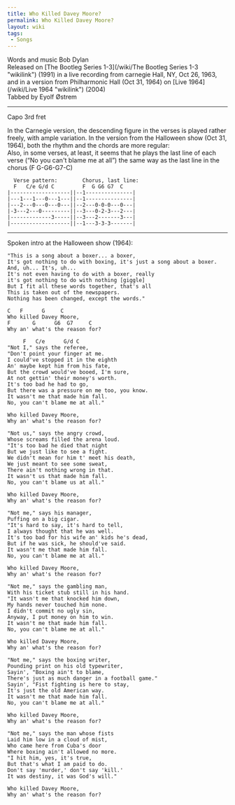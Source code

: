 ```yaml
---
title: Who Killed Davey Moore?
permalink: Who Killed Davey Moore?
layout: wiki
tags:
 - Songs
---
```


Words and music Bob Dylan  
Released on [The Bootleg Series 1-3](/wiki/The Bootleg Series 1-3 "wikilink")
(1991) in a live recording from carnegie Hall, NY, Oct 26, 1963, and in
a version from Philharmonic Hall (Oct 31, 1964) on [Live
1964](/wiki/Live 1964 "wikilink") (2004)  
Tabbed by Eyolf Østrem

* * * * *

Capo 3rd fret

In the Carnegie version, the descending figure in the verses is played
rather freely, with ample variation. In the version from the Halloween
show (Oct 31, 1964), both the rhythm and the chords are more regular:  
Also, in some verses, at least, it seems that he plays the last line of
each verse (“No you can't blame me at all”) the same way as the last
line in the chorus (F G-G6-G7-C)

      Verse pattern:        Chorus, last line:
      F   C/e G/d C         F  G G6 G7  C
    |-------------------||--1---------------|
    |---1---1---0---1---||--1---------------|
    |---2---0---0---0---||--2---0-0-0---0---|
    |-3---2---0---------||--3---0-2-3---2---|
    |-------------3-----||--3---2-------3---|
    |-------------------||--1---3-3-3-------|

* * * * *

Spoken intro at the Halloween show (1964):

    "This is a song about a boxer... a boxer,
    It's got nothing to do with boxing, it's just a song about a boxer.
    And, uh... It's, uh...
    It's not even having to do with a boxer, really
    it's got nothing to do with nothing [giggle]
    But I fit all these words together, that's all
    This is taken out of the newspapers.
    Nothing has been changed, except the words."

    C   F      G     C
    Who killed Davey Moore,
    F       G      G6  G7     C
    Why an' what's the reason for?

         F   C/e      G/d C
    "Not I," says the referee,
    "Don't point your finger at me.
    I could've stopped it in the eighth
    An' maybe kept him from his fate,
    But the crowd would've booed, I'm sure,
    At not gettin' their money's worth.
    It's too bad he had to go,
    But there was a pressure on me too, you know.
    It wasn't me that made him fall.
    No, you can't blame me at all."

    Who killed Davey Moore,
    Why an' what's the reason for?

    "Not us," says the angry crowd,
    Whose screams filled the arena loud.
    "It's too bad he died that night
    But we just like to see a fight.
    We didn't mean for him t' meet his death,
    We just meant to see some sweat,
    There ain't nothing wrong in that.
    It wasn't us that made him fall.
    No, you can't blame us at all."

    Who killed Davey Moore,
    Why an' what's the reason for?

    "Not me," says his manager,
    Puffing on a big cigar.
    "It's hard to say, it's hard to tell,
    I always thought that he was well.
    It's too bad for his wife an' kids he's dead,
    But if he was sick, he should've said.
    It wasn't me that made him fall.
    No, you can't blame me at all."

    Who killed Davey Moore,
    Why an' what's the reason for?

    "Not me," says the gambling man,
    With his ticket stub still in his hand.
    "It wasn't me that knocked him down,
    My hands never touched him none.
    I didn't commit no ugly sin,
    Anyway, I put money on him to win.
    It wasn't me that made him fall.
    No, you can't blame me at all."

    Who killed Davey Moore,
    Why an' what's the reason for?

    "Not me," says the boxing writer,
    Pounding print on his old typewriter,
    Sayin', "Boxing ain't to blame,
    There's just as much danger in a football game."
    Sayin', "Fist fighting is here to stay,
    It's just the old American way.
    It wasn't me that made him fall.
    No, you can't blame me at all."

    Who killed Davey Moore,
    Why an' what's the reason for?

    "Not me," says the man whose fists
    Laid him low in a cloud of mist,
    Who came here from Cuba's door
    Where boxing ain't allowed no more.
    "I hit him, yes, it's true,
    But that's what I am paid to do.
    Don't say 'murder,' don't say 'kill.'
    It was destiny, it was God's will."

    Who killed Davey Moore,
    Why an' what's the reason for?
